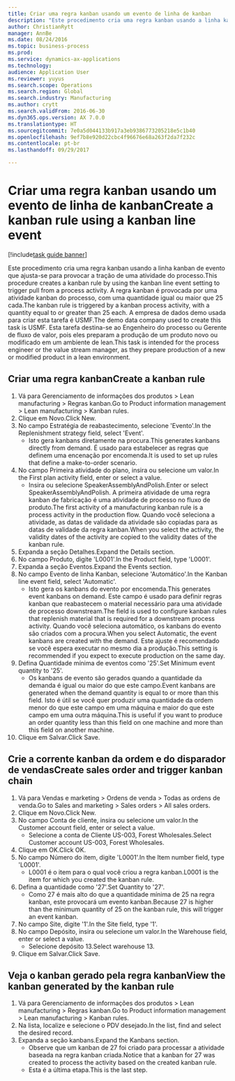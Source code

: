 ```yaml
--- 
title: Criar uma regra kanban usando um evento de linha de kanban
description: "Este procedimento cria uma regra kanban usando a linha kanban de evento que ajusta-se para provocar a tração de uma atividade do processo."
author: ChristianRytt
manager: AnnBe
ms.date: 08/24/2016
ms.topic: business-process
ms.prod: 
ms.service: dynamics-ax-applications
ms.technology: 
audience: Application User
ms.reviewer: yuyus
ms.search.scope: Operations
ms.search.region: Global
ms.search.industry: Manufacturing
ms.author: crytt
ms.search.validFrom: 2016-06-30
ms.dyn365.ops.version: AX 7.0.0
ms.translationtype: HT
ms.sourcegitcommit: 7e0a5d044133b917a3eb9386773205218e5c1b40
ms.openlocfilehash: 9ef7b8e920d22cbc4f96676e68a263f2da7f232c
ms.contentlocale: pt-br
ms.lasthandoff: 09/29/2017

---
```

# <a name="create-a-kanban-rule-using-a-kanban-line-event"></a><span data-ttu-id="cbbdc-103">Criar uma regra kanban usando um evento de linha de kanban</span><span class="sxs-lookup"><span data-stu-id="cbbdc-103">Create a kanban rule using a kanban line event</span></span>

[!include[task guide banner](../../includes/task-guide-banner.md)]

<span data-ttu-id="cbbdc-104">Este procedimento cria uma regra kanban usando a linha kanban de evento que ajusta-se para provocar a tração de uma atividade do processo.</span><span class="sxs-lookup"><span data-stu-id="cbbdc-104">This procedure creates a kanban rule by using the kanban line event setting to trigger pull from a process activity.</span></span> <span data-ttu-id="cbbdc-105">A regra kanban é provocada por uma atividade kanban do processo, com uma quantidade igual ou maior que 25 cada.</span><span class="sxs-lookup"><span data-stu-id="cbbdc-105">The kanban rule is triggered by a kanban process activity, with a quantity equal to or greater than 25 each.</span></span> <span data-ttu-id="cbbdc-106">A empresa de dados demo usada para criar esta tarefa é USMF.</span><span class="sxs-lookup"><span data-stu-id="cbbdc-106">The demo data company used to create this task is USMF.</span></span> <span data-ttu-id="cbbdc-107">Esta tarefa destina-se ao Engenheiro do processo ou Gerente de fluxo de valor, pois eles preparam a produção de um produto novo ou modificado em um ambiente de lean.</span><span class="sxs-lookup"><span data-stu-id="cbbdc-107">This task is intended for the process engineer or the value stream manager, as they prepare production of a new or modified product in a lean environment.</span></span>


## <a name="create-a-kanban-rule"></a><span data-ttu-id="cbbdc-108">Criar uma regra kanban</span><span class="sxs-lookup"><span data-stu-id="cbbdc-108">Create a kanban rule</span></span>
1. <span data-ttu-id="cbbdc-109">Vá para Gerenciamento de informações dos produtos > Lean manufacturing > Regras kanban.</span><span class="sxs-lookup"><span data-stu-id="cbbdc-109">Go to Product information management > Lean manufacturing > Kanban rules.</span></span>
2. <span data-ttu-id="cbbdc-110">Clique em Novo.</span><span class="sxs-lookup"><span data-stu-id="cbbdc-110">Click New.</span></span>
3. <span data-ttu-id="cbbdc-111">No campo Estratégia de reabastecimento, selecione 'Evento'.</span><span class="sxs-lookup"><span data-stu-id="cbbdc-111">In the Replenishment strategy field, select 'Event'.</span></span>
    * <span data-ttu-id="cbbdc-112">Isto gera kanbans diretamente na procura.</span><span class="sxs-lookup"><span data-stu-id="cbbdc-112">This generates kanbans directly from demand.</span></span> <span data-ttu-id="cbbdc-113">É usado para estabelecer as regras que definem uma encenação por encomenda.</span><span class="sxs-lookup"><span data-stu-id="cbbdc-113">It is used to set up rules that define a make-to-order scenario.</span></span>  
4. <span data-ttu-id="cbbdc-114">No campo Primeira atividade do plano, insira ou selecione um valor.</span><span class="sxs-lookup"><span data-stu-id="cbbdc-114">In the First plan activity field, enter or select a value.</span></span>
    * <span data-ttu-id="cbbdc-115">Insira ou selecione SpeakerAssemblyAndPolish.</span><span class="sxs-lookup"><span data-stu-id="cbbdc-115">Enter or select SpeakerAssemblyAndPolish.</span></span> <span data-ttu-id="cbbdc-116">A primeira atividade de uma regra kanban de fabricação é uma atividade de processo no fluxo de produto.</span><span class="sxs-lookup"><span data-stu-id="cbbdc-116">The first activity of a manufacturing kanban rule is a process activity in the production flow.</span></span> <span data-ttu-id="cbbdc-117">Quando você seleciona a atividade, as datas de validade da atividade são copiadas para as datas de validade da regra kanban.</span><span class="sxs-lookup"><span data-stu-id="cbbdc-117">When you select the activity, the validity dates of the activity are copied to the validity dates of the kanban rule.</span></span>  
5. <span data-ttu-id="cbbdc-118">Expanda a seção Detalhes.</span><span class="sxs-lookup"><span data-stu-id="cbbdc-118">Expand the Details section.</span></span>
6. <span data-ttu-id="cbbdc-119">No campo Produto, digite 'L0001'.</span><span class="sxs-lookup"><span data-stu-id="cbbdc-119">In the Product field, type 'L0001'.</span></span>
7. <span data-ttu-id="cbbdc-120">Expanda a seção Eventos.</span><span class="sxs-lookup"><span data-stu-id="cbbdc-120">Expand the Events section.</span></span>
8. <span data-ttu-id="cbbdc-121">No campo Evento de linha Kanban, selecione 'Automático'.</span><span class="sxs-lookup"><span data-stu-id="cbbdc-121">In the Kanban line event field, select 'Automatic'.</span></span>
    * <span data-ttu-id="cbbdc-122">Isto gera os kanbans do evento por encomenda.</span><span class="sxs-lookup"><span data-stu-id="cbbdc-122">This generates event kanbans on demand.</span></span>  <span data-ttu-id="cbbdc-123">Este campo é usado para definir regras kanban que reabastecem o material necessário para uma atividade de processo downstream.</span><span class="sxs-lookup"><span data-stu-id="cbbdc-123">The field is used to configure kanban rules that replenish material that is required for a downstream process activity.</span></span> <span data-ttu-id="cbbdc-124">Quando você seleciona automático, os kanbans do evento são criados com a procura.</span><span class="sxs-lookup"><span data-stu-id="cbbdc-124">When you select Automatic, the event kanbans are created with the demand.</span></span> <span data-ttu-id="cbbdc-125">Este ajuste é recomendado se você espera executar no mesmo dia a produção.</span><span class="sxs-lookup"><span data-stu-id="cbbdc-125">This setting is recommended if you expect to execute production on the same day.</span></span>  
9. <span data-ttu-id="cbbdc-126">Defina Quantidade mínima de eventos como '25'.</span><span class="sxs-lookup"><span data-stu-id="cbbdc-126">Set Minimum event quantity to '25'.</span></span>
    * <span data-ttu-id="cbbdc-127">Os kanbans de evento são gerados quando a quantidade da demanda é igual ou maior do que este campo.</span><span class="sxs-lookup"><span data-stu-id="cbbdc-127">Event kanbans are generated when the demand quantity is equal to or more than this field.</span></span> <span data-ttu-id="cbbdc-128">Isto é útil se você quer produzir uma quantidade da ordem menor do que este campo em uma máquina e maior do que este campo em uma outra máquina.</span><span class="sxs-lookup"><span data-stu-id="cbbdc-128">This is useful if you want to produce an order quantity less than this field on one machine and more than this field on another machine.</span></span>  
10. <span data-ttu-id="cbbdc-129">Clique em Salvar.</span><span class="sxs-lookup"><span data-stu-id="cbbdc-129">Click Save.</span></span>

## <a name="create-sales-order-and-trigger-kanban-chain"></a><span data-ttu-id="cbbdc-130">Crie a corrente kanban da ordem e do disparador de vendas</span><span class="sxs-lookup"><span data-stu-id="cbbdc-130">Create sales order and trigger kanban chain</span></span>
1. <span data-ttu-id="cbbdc-131">Vá para Vendas e marketing > Ordens de venda > Todas as ordens de venda.</span><span class="sxs-lookup"><span data-stu-id="cbbdc-131">Go to Sales and marketing > Sales orders > All sales orders.</span></span>
2. <span data-ttu-id="cbbdc-132">Clique em Novo.</span><span class="sxs-lookup"><span data-stu-id="cbbdc-132">Click New.</span></span>
3. <span data-ttu-id="cbbdc-133">No campo Conta de cliente, insira ou selecione um valor.</span><span class="sxs-lookup"><span data-stu-id="cbbdc-133">In the Customer account field, enter or select a value.</span></span>
    * <span data-ttu-id="cbbdc-134">Selecione a conta de Cliente US-003, Forest Wholesales.</span><span class="sxs-lookup"><span data-stu-id="cbbdc-134">Select Customer account US-003, Forest Wholesales.</span></span>  
4. <span data-ttu-id="cbbdc-135">Clique em OK.</span><span class="sxs-lookup"><span data-stu-id="cbbdc-135">Click OK.</span></span>
5. <span data-ttu-id="cbbdc-136">No campo Número do item, digite 'L0001'.</span><span class="sxs-lookup"><span data-stu-id="cbbdc-136">In the Item number field, type 'L0001'.</span></span>
    * <span data-ttu-id="cbbdc-137">L0001 é o item para o qual você criou a regra kanban.</span><span class="sxs-lookup"><span data-stu-id="cbbdc-137">L0001 is the item for which you created the kanban rule.</span></span>  
6. <span data-ttu-id="cbbdc-138">Defina a quantidade como '27'.</span><span class="sxs-lookup"><span data-stu-id="cbbdc-138">Set Quantity to '27'.</span></span>
    * <span data-ttu-id="cbbdc-139">Como 27 é mais alto do que a quantidade mínima de 25 na regra kanban, este provocará um evento kanban.</span><span class="sxs-lookup"><span data-stu-id="cbbdc-139">Because 27 is higher than the minimum quantity of 25 on the kanban rule, this will trigger an event kanban.</span></span>  
7. <span data-ttu-id="cbbdc-140">No campo Site, digite '1'.</span><span class="sxs-lookup"><span data-stu-id="cbbdc-140">In the Site field, type '1'.</span></span>
8. <span data-ttu-id="cbbdc-141">No campo Depósito, insira ou selecione um valor.</span><span class="sxs-lookup"><span data-stu-id="cbbdc-141">In the Warehouse field, enter or select a value.</span></span>
    * <span data-ttu-id="cbbdc-142">Selecione depósito 13.</span><span class="sxs-lookup"><span data-stu-id="cbbdc-142">Select warehouse 13.</span></span>  
9. <span data-ttu-id="cbbdc-143">Clique em Salvar.</span><span class="sxs-lookup"><span data-stu-id="cbbdc-143">Click Save.</span></span>

## <a name="view-the-kanban-generated-by-the-kanban-rule"></a><span data-ttu-id="cbbdc-144">Veja o kanban gerado pela regra kanban</span><span class="sxs-lookup"><span data-stu-id="cbbdc-144">View the kanban generated by the kanban rule</span></span>
1. <span data-ttu-id="cbbdc-145">Vá para Gerenciamento de informações dos produtos > Lean manufacturing > Regras kanban.</span><span class="sxs-lookup"><span data-stu-id="cbbdc-145">Go to Product information management > Lean manufacturing > Kanban rules.</span></span>
2. <span data-ttu-id="cbbdc-146">Na lista, localize e selecione o PDV desejado.</span><span class="sxs-lookup"><span data-stu-id="cbbdc-146">In the list, find and select the desired record.</span></span>
3. <span data-ttu-id="cbbdc-147">Expanda a seção kanbans.</span><span class="sxs-lookup"><span data-stu-id="cbbdc-147">Expand the Kanbans section.</span></span>
    * <span data-ttu-id="cbbdc-148">Observe que um kanban de 27 foi criado para processar a atividade baseada na regra kanban criada.</span><span class="sxs-lookup"><span data-stu-id="cbbdc-148">Notice that a kanban for 27 was created to process the  activity based on the created kanban rule.</span></span>  
    * <span data-ttu-id="cbbdc-149">Esta é a última etapa.</span><span class="sxs-lookup"><span data-stu-id="cbbdc-149">This is the last step.</span></span>  


